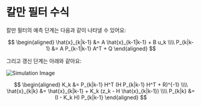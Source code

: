# 칼만 필터 수식

칼만 필터의 예측 단계는 다음과 같이 나타낼 수 있어요:

$$
\begin{aligned}
\hat{x}_{k|k-1} &= A \hat{x}_{k-1|k-1} + B u_k \\\\
P_{k|k-1} &= A P_{k-1|k-1} A^T + Q
\end{aligned}
$$

그리고 갱신 단계는 아래와 같아요:

![Simulation Image](../image.png)

$$
\begin{aligned}
K_k &= P_{k|k-1} H^T (H P_{k|k-1} H^T + R)^{-1} \\\\
\hat{x}_{k|k} &= \hat{x}_{k|k-1} + K_k (z_k - H \hat{x}_{k|k-1}) \\\\
P_{k|k} &= (I - K_k H) P_{k|k-1}
\end{aligned}
$$
